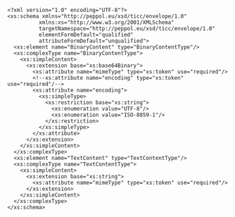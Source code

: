     <?xml version="1.0" encoding="UTF-8"?>
    <xs:schema xmlns="http://peppol.eu/xsd/ticc/envelope/1.0"
              xmlns:xs="http://www.w3.org/2001/XMLSchema"
              targetNamespace="http://peppol.eu/xsd/ticc/envelope/1.0"
              elementFormDefault="qualified"
              attributeFormDefault="unqualified">
      <xs:element name="BinaryContent" type="BinaryContentType"/>
      <xs:complexType name="BinaryContentType">
        <xs:simpleContent>
          <xs:extension base="xs:base64Binary">
            <xs:attribute name="mimeType" type="xs:token" use="required"/>
            <!--xs:attribute name="encoding" type="xs:token" use="required"/-->
            <xs:attribute name="encoding">
              <xs:simpleType>
                <xs:restriction base="xs:string">
                  <xs:enumeration value="UTF-8"/>
                  <xs:enumeration value="ISO-8859-1"/>
                </xs:restriction>
              </xs:simpleType>
            </xs:attribute>
          </xs:extension>
        </xs:simpleContent>
      </xs:complexType>
      <xs:element name="TextContent" type="TextContentType"/>
      <xs:complexType name="TextContentType">
        <xs:simpleContent>
          <xs:extension base="xs:string">
            <xs:attribute name="mimeType" type="xs:token" use="required"/>
          </xs:extension>
        </xs:simpleContent>
      </xs:complexType>
    </xs:schema>
